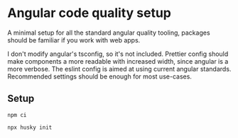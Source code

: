 # Angular code quality setup

A minimal setup for all the standard angular quality tooling, packages should be familiar if you work with web apps.

I don't modify angular's tsconfig, so it's not included.
Prettier config should make components a more readable with increased width, since angular is a more verbose.
The eslint config is aimed at using current angular standards.
Recommended settings should be enough for most use-cases.

## Setup

`npm ci`

`npx husky init`
